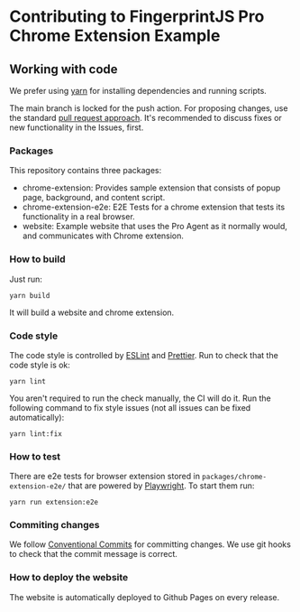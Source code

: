 # Contributing to FingerprintJS Pro Chrome Extension Example

## Working with code

We prefer using [yarn](https://yarnpkg.com/) for installing dependencies and running scripts.

The main branch is locked for the push action. For proposing changes, use the standard [pull request approach](https://docs.github.com/en/pull-requests/collaborating-with-pull-requests/proposing-changes-to-your-work-with-pull-requests/creating-a-pull-request). It's recommended to discuss fixes or new functionality in the Issues, first.

### Packages

This repository contains three packages:

* chrome-extension: Provides sample extension that consists of popup page, background, and content script.
* chrome-extension-e2e: E2E Tests for a chrome extension that tests its functionality in a real browser.
* website: Example website that uses the Pro Agent as it normally would, and communicates with Chrome extension.

### How to build
Just run:
```shell
yarn build
```
It will build a website and chrome extension.

### Code style

The code style is controlled by [ESLint](https://eslint.org/) and [Prettier](https://prettier.io/). Run to check that the code style is ok:
```shell
yarn lint
```

You aren't required to run the check manually, the CI will do it. Run the following command to fix style issues (not all issues can be fixed automatically):
```shell
yarn lint:fix
```

### How to test
There are e2e tests for browser extension stored in `packages/chrome-extension-e2e/` that are powered by [Playwright](https://playwright.dev/).
To start them run:
```shell
yarn run extension:e2e
```

### Commiting changes
We follow [Conventional Commits](https://conventionalcommits.org/) for committing changes. We use git hooks to check that the commit message is correct.

### How to deploy the website
The website is automatically deployed to Github Pages on every release.
